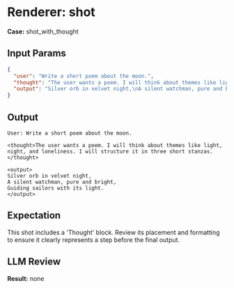 # Renderer: shot
**Case:** shot_with_thought

## Input Params
```json
{
  "user": "Write a short poem about the moon.",
  "thought": "The user wants a poem. I will think about themes like light, night, and loneliness. I will structure it in three short stanzas.",
  "output": "Silver orb in velvet night,\nA silent watchman, pure and bright,\nGuiding sailors with its light."
}
```

## Output
```
User: Write a short poem about the moon.

<thought>The user wants a poem. I will think about themes like light, night, and loneliness. I will structure it in three short stanzas.</thought>

<output>
Silver orb in velvet night,
A silent watchman, pure and bright,
Guiding sailors with its light.
</output>
```

## Expectation
This shot includes a 'Thought' block. Review its placement and formatting to ensure it clearly represents a step before the final output.

## LLM Review
**Result:** none
